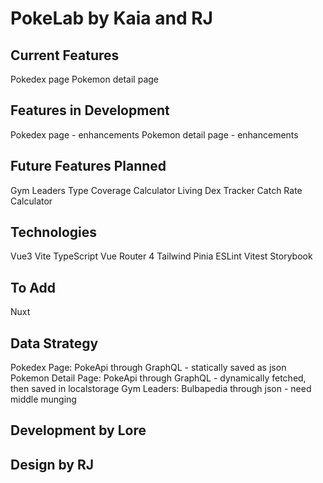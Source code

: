 # PokeLab by Kaia and RJ

## Current Features
Pokedex page
Pokemon detail page

## Features in Development
Pokedex page - enhancements
Pokemon detail page - enhancements

## Future Features Planned
Gym Leaders
Type Coverage Calculator
Living Dex Tracker
Catch Rate Calculator

## Technologies
Vue3
Vite
TypeScript
Vue Router 4
Tailwind
Pinia
ESLint
Vitest
Storybook

## To Add
Nuxt

## Data Strategy
Pokedex Page: PokeApi through GraphQL - statically saved as json
Pokemon Detail Page: PokeApi through GraphQL - dynamically fetched, then saved in localstorage
Gym Leaders: Bulbapedia through json - need middle munging

## Development by Lore

## Design by RJ